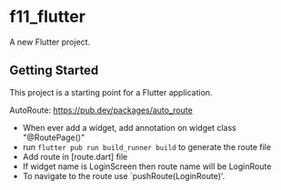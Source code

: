 # f11_flutter

A new Flutter project.

## Getting Started

This project is a starting point for a Flutter application.

AutoRoute: https://pub.dev/packages/auto_route
 - When ever add a widget, add annotation on widget class "@RoutePage()"
 - run `flutter pub run build_runner build` to generate the route file
 - Add route in [route.dart] file
 - If widget name is LoginScreen then route name will be LoginRoute
 - To navigate to the route use `pushRoute(LoginRoute)'.
